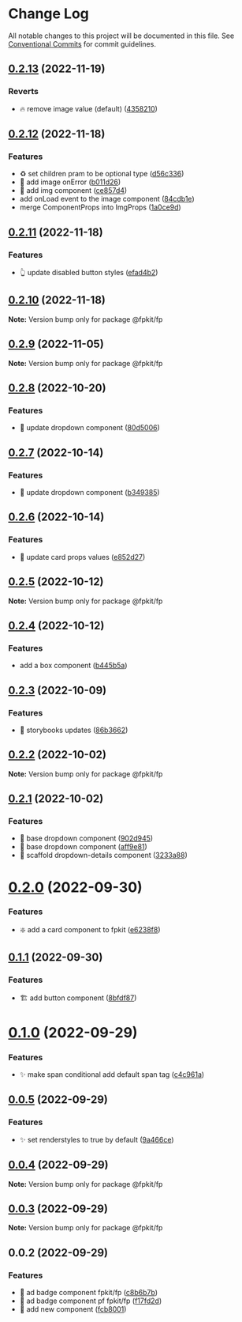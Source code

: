 # Change Log

All notable changes to this project will be documented in this file.
See [Conventional Commits](https://conventionalcommits.org) for commit guidelines.

## [0.2.13](https://github.com/shawn-sandy/fpkit/compare/@fpkit/fp@0.2.12...@fpkit/fp@0.2.13) (2022-11-19)

### Reverts

- 🔥 remove image value (default) ([4358210](https://github.com/shawn-sandy/fpkit/commit/435821040e56ede76c0e8c9d689471834698b508))

## [0.2.12](https://github.com/shawn-sandy/fpkit/compare/@fpkit/fp@0.2.11...@fpkit/fp@0.2.12) (2022-11-18)

### Features

- :recycle: set children pram to be optional type ([d56c336](https://github.com/shawn-sandy/fpkit/commit/d56c336cf5b1519ed1e5c0b74689bab5e6687589))
- 🌟 add image onError ([b011d26](https://github.com/shawn-sandy/fpkit/commit/b011d26512cf1ac352a75a37697536628ed92620))
- 🌟 add img component ([ce857d4](https://github.com/shawn-sandy/fpkit/commit/ce857d4628ea6e0e06ff1a4d59bbed036542d687))
- add onLoad event to the image component ([84cdb1e](https://github.com/shawn-sandy/fpkit/commit/84cdb1e15f153b93edaf16f1cf41210166d8fbad))
- merge ComponentProps into ImgProps ([1a0ce9d](https://github.com/shawn-sandy/fpkit/commit/1a0ce9d61c785de8588c5cb7766eb241120e35d1))

## [0.2.11](https://github.com/shawn-sandy/fpkit/compare/@fpkit/fp@0.2.10...@fpkit/fp@0.2.11) (2022-11-18)

### Features

- 👆 update disabled button styles ([efad4b2](https://github.com/shawn-sandy/fpkit/commit/efad4b2a61010142974dc5178a079e394e33cec3))

## [0.2.10](https://github.com/shawn-sandy/fpkit/compare/@fpkit/fp@0.2.9...@fpkit/fp@0.2.10) (2022-11-18)

**Note:** Version bump only for package @fpkit/fp

## [0.2.9](https://github.com/shawn-sandy/fpkit/compare/@fpkit/fp@0.2.8...@fpkit/fp@0.2.9) (2022-11-05)

**Note:** Version bump only for package @fpkit/fp

## [0.2.8](https://github.com/shawn-sandy/fpkit/compare/@fpkit/fp@0.2.7...@fpkit/fp@0.2.8) (2022-10-20)

### Features

- 🚧 update dropdown component ([80d5006](https://github.com/shawn-sandy/fpkit/commit/80d5006607064cd80b35253ba70f706aa9bc5c91))

## [0.2.7](https://github.com/shawn-sandy/fpkit/compare/@fpkit/fp@0.2.6...@fpkit/fp@0.2.7) (2022-10-14)

### Features

- 🚧 update dropdown component ([b349385](https://github.com/shawn-sandy/fpkit/commit/b349385ec82bc08f5c164720074e69cc2323fa43))

## [0.2.6](https://github.com/shawn-sandy/fpkit/compare/@fpkit/fp@0.2.5...@fpkit/fp@0.2.6) (2022-10-14)

### Features

- 🚧 update card props values ([e852d27](https://github.com/shawn-sandy/fpkit/commit/e852d2715a8597c132ccbe49c7b17615cf51d8db))

## [0.2.5](https://github.com/shawn-sandy/fpkit/compare/@fpkit/fp@0.2.4...@fpkit/fp@0.2.5) (2022-10-12)

**Note:** Version bump only for package @fpkit/fp

## [0.2.4](https://github.com/shawn-sandy/fpkit/compare/@fpkit/fp@0.2.3...@fpkit/fp@0.2.4) (2022-10-12)

### Features

- add a box component ([b445b5a](https://github.com/shawn-sandy/fpkit/commit/b445b5a5920b5fc892a758089b5ad325cec5bb40))

## [0.2.3](https://github.com/shawn-sandy/fpkit/compare/@fpkit/fp@0.2.2...@fpkit/fp@0.2.3) (2022-10-09)

### Features

- 📝 storybooks updates ([86b3662](https://github.com/shawn-sandy/fpkit/commit/86b3662224e7f259ba4452622d6566c42a647963))

## [0.2.2](https://github.com/shawn-sandy/fpkit/compare/@fpkit/fp@0.2.1...@fpkit/fp@0.2.2) (2022-10-02)

**Note:** Version bump only for package @fpkit/fp

## [0.2.1](https://github.com/shawn-sandy/fpkit/compare/@fpkit/fp@0.2.0...@fpkit/fp@0.2.1) (2022-10-02)

### Features

- 🚧 base dropdown component ([902d945](https://github.com/shawn-sandy/fpkit/commit/902d945fd9100d5bdc266b36edad248b1a7e542f))
- 🚧 base dropdown component ([aff9e81](https://github.com/shawn-sandy/fpkit/commit/aff9e810866f16ff4d716032c8d30f0703671abc))
- 🚧 scaffold dropdown-details component ([3233a88](https://github.com/shawn-sandy/fpkit/commit/3233a8832085b8bcbee1d6fc97b1f1f3294b2a32))

# [0.2.0](https://github.com/shawn-sandy/fpkit/compare/@fpkit/fp@0.1.1...@fpkit/fp@0.2.0) (2022-09-30)

### Features

- ❇️ add a card component to fpkit ([e6238f8](https://github.com/shawn-sandy/fpkit/commit/e6238f860ab2458f83c00971d3e098c2e541ec58))

## [0.1.1](https://github.com/shawn-sandy/fpkit/compare/@fpkit/fp@0.1.0...@fpkit/fp@0.1.1) (2022-09-30)

### Features

- 🏗️ add button component ([8bfdf87](https://github.com/shawn-sandy/fpkit/commit/8bfdf87ce5f8e84bd4e3c51efebcf6a8664f4e16))

# [0.1.0](https://github.com/shawn-sandy/react-vite/compare/@fpkit/fp@0.0.5...@fpkit/fp@0.1.0) (2022-09-29)

### Features

- ✨ make span conditional add default span tag ([c4c961a](https://github.com/shawn-sandy/react-vite/commit/c4c961a3e402a6343771a0415ac04328227fc6ac))

## [0.0.5](https://github.com/shawn-sandy/react-vite/compare/@fpkit/fp@0.0.4...@fpkit/fp@0.0.5) (2022-09-29)

### Features

- ✨ set renderstyles to true by default ([9a466ce](https://github.com/shawn-sandy/react-vite/commit/9a466ce583f87e9bccdd8ba11203b961542faa4a))

## [0.0.4](https://github.com/shawn-sandy/react-vite/compare/@fpkit/fp@0.0.3...@fpkit/fp@0.0.4) (2022-09-29)

**Note:** Version bump only for package @fpkit/fp

## [0.0.3](https://github.com/shawn-sandy/react-vite/compare/@fpkit/fp@0.0.2...@fpkit/fp@0.0.3) (2022-09-29)

**Note:** Version bump only for package @fpkit/fp

## 0.0.2 (2022-09-29)

### Features

- 🚧 ad badge component fpkit/fp ([c8b6b7b](https://github.com/shawn-sandy/react-vite/commit/c8b6b7b11951ce8586505a01b2658b79187e3828))
- 🚧 ad badge component pf fpkit/fp ([f17fd2d](https://github.com/shawn-sandy/react-vite/commit/f17fd2d61cf65cd6150e7cda77debe880cca266a))
- 🚧 add new component ([fcb8001](https://github.com/shawn-sandy/react-vite/commit/fcb800111d2a92b063c26e8049c51c4d2e503887))
